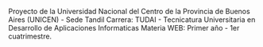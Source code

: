 Proyecto de la Universidad Nacional del Centro de la Provincia de Buenos Aires (UNICEN) - Sede Tandil
Carrera: TUDAI - Tecnicatura Universitaria en Desarrollo de Aplicaciones Informaticas
Materia WEB: Primer año - 1er cuatrimestre.
